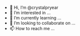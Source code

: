 - 👋 Hi, I’m @crystalpryear
- 👀 I’m interested in ...
- 🌱 I’m currently learning ...
- 💞️ I’m looking to collaborate on ...
- 📫 How to reach me ...

<!---
crystalpryear/crystalpryear is a ✨ special ✨ repository because its `README.md` (this file) appears on your GitHub profile.
You can click the Preview link to take a look at your changes.
--->
